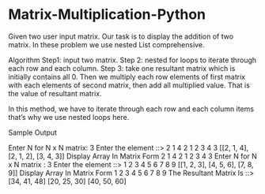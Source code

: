 # Matrix-Multiplication-Python

Given two user input matrix. Our task is to display the addition of two matrix. In these problem we use nested List comprehensive.

Algorithm
Step1: input two matrix.
Step 2: nested for loops to iterate through each row and each column.
Step 3: take one resultant matrix which is initially contains all 0. Then we multiply each row elements of first matrix with each elements of second matrix, then add all multiplied value. That is the value of resultant matrix.

In this method, we have to iterate through each row and each column items that’s why we use nested loops here.

Sample Output

Enter N for N x N matrix: 3
Enter the element ::>
2
1
4
2
1
2
3
4
3
[[2, 1, 4], [2, 1, 2], [3, 4, 3]]
Display Array In Matrix Form
2 1 4 
2 1 2 
3 4 3 
Enter N for N x N matrix : 3
Enter the element ::>
1
2
3
4
5
6
7
8
9
[[1, 2, 3], [4, 5, 6], [7, 8, 9]]
Display Array In Matrix Form
1 2 3 
4 5 6 
7 8 9 
The Resultant Matrix Is ::>
[34, 41, 48]
[20, 25, 30]
[40, 50, 60]

